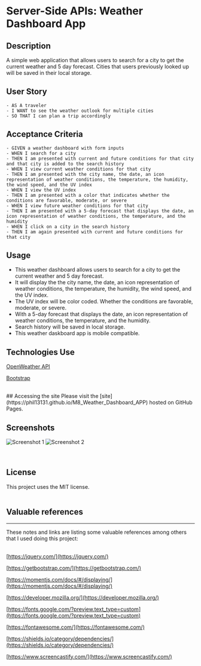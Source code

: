 # Server-Side APIs: Weather Dashboard App

## Description
A simple web application that allows users to search for a city to get the current weather and 5 day forecast. Cities that users previously looked up will be saved in their local storage.

## User Story
```
- AS A traveler
- I WANT to see the weather outlook for multiple cities
- SO THAT I can plan a trip accordingly
```

## Acceptance Criteria
```
- GIVEN a weather dashboard with form inputs
- WHEN I search for a city
- THEN I am presented with current and future conditions for that city and that city is added to the search history
- WHEN I view current weather conditions for that city
- THEN I am presented with the city name, the date, an icon representation of weather conditions, the temperature, the humidity, the wind speed, and the UV index
- WHEN I view the UV index
- THEN I am presented with a color that indicates whether the conditions are favorable, moderate, or severe
- WHEN I view future weather conditions for that city
- THEN I am presented with a 5-day forecast that displays the date, an icon representation of weather conditions, the temperature, and the humidity
- WHEN I click on a city in the search history
- THEN I am again presented with current and future conditions for that city
```

## Usage
- This weather dashboard allows users to search for a city to get the current weather and 5 day forecast.
- It will display the the city name, the date, an icon representation of weather conditions, the temperature, the humidity, the wind speed, and the UV index.
- The UV index will be color coded. Whether the conditions are favorable, moderate, or severe.
- With a 5-day forecast that displays the date, an icon representation of weather conditions, the temperature, and the humidity.
- Search history will be saved in local storage.
- This weather daskboard app is mobile compatible.

## Technologies Use
<p><a href="https://openweathermap.org/">OpenWeather API</a></p>
<p><a href="https://getbootstrap.com/">Bootstrap</a></p>

<br>
## Accessing the site
Please visit the [site](https://phil13131.github.io/M8_Weather_Dashboard_APP) hosted on GitHub Pages.

## Screenshots
![Screenshot 1](https://github.com/phil13131/M8_Weather_Dashboard_APP/blob/main/Screenshot_1.png)
![Screenshot 2](https://github.com/phil13131/M8_Weather_Dashboard_APP/blob/main/Screenshot_2.png)


<br>

## License
This project uses the MIT license.
<br>
<br>

## Valuable references

***

These notes and links are listing some valuable references among others that I used doing this project:<br>
<br>

[https://jquery.com/](https://jquery.com/)

[https://getbootstrap.com/](https://getbootstrap.com/)

[https://momentjs.com/docs/#/displaying/](https://momentjs.com/docs/#/displaying/)

[https://developer.mozilla.org/](https://developer.mozilla.org/)

[https://fonts.google.com/?preview.text_type=custom](https://fonts.google.com/?preview.text_type=custom)

[https://fontawesome.com/](https://fontawesome.com/)

[https://shields.io/category/dependencies/](https://shields.io/category/dependencies/)

[https://www.screencastify.com/](https://www.screencastify.com/)

<br>